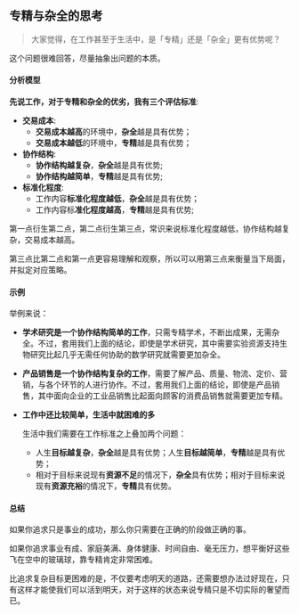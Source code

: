 ## 专精与杂全的思考

> 大家觉得，在工作甚至于生活中，是「专精」还是「杂全」更有优势呢？

这个问题很难回答，尽量抽象出问题的本质。

#### 分析模型

**先说工作，对于专精和杂全的优劣，我有三个评估标准**: 

- **交易成本**:
    - **交易成本越高**的环境中，**杂全**越是具有优势；
    - **交易成本越低**的环境中，**专精**越是具有优势；
- **协作结构**:
    - **协作结构越复杂**，**杂全**越是具有优势;
    - **协作结构越简单**，**专精**越是具有优势;
- **标准化程度**:
    - 工作内容**标准化程度越低**，**杂全**越是具有优势；
    - 工作内容标**准化程度越高**，**专精**越是具有优势;

第一点衍生第二点，第二点衍生第三点，常识来说标准化程度越低，协作结构越复杂，交易成本越高。

第三点比第二点和第一点更容易理解和观察，所以可以用第三点来衡量当下局面，并拟定对应策略。

#### 示例

举例来说：

- **学术研究是一个协作结构简单的工作**，只需专精学术，不断出成果，无需杂全。不过，套用我们上面的结论，即使是学术研究，其中需要实验资源支持生物研究比起几乎无需任何协助的数学研究就需要更加杂全。
- **产品销售是一个协作结构复杂的工作**，需要了解产品、质量、物流、定价、营销，与各个环节的人进行协作。不过，套用我们上面的结论，即使是产品销售，其中面向企业的工业品销售比起面向顾客的消费品销售就需要更加专精。

- **工作中还比较简单，生活中就困难的多** 

    生活中我们需要在工作标准之上叠加两个问题：

    - 人生**目标越复杂**，**杂全**越是具有优势；人生**目标越简单**，**专精**越是具有优势；
    - 相对于目标来说现有**资源不足**的情况下，**杂全**具有优势；相对于目标来说现有**资源充裕**的情况下，**专精**具有优势。

#### 总结

如果你追求只是事业的成功，那么你只需要在正确的阶段做正确的事。

如果你追求事业有成、家庭美满、身体健康、时间自由、毫无压力，想平衡好这些飞在空中的玻璃球，靠专精肯定非常困难。

比追求复杂目标更困难的是，不仅要考虑明天的道路，还需要想办法过好现在，只有这样才能使我们可以活到明天，对于这样的状态来说专精只是不切实际的奢望而已。